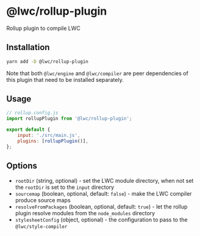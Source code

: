 # @lwc/rollup-plugin

Rollup plugin to compile LWC

## Installation

```sh
yarn add -D @lwc/rollup-plugin
```

Note that both `@lwc/engine` and `@lwc/compiler` are peer dependencies of this plugin that need to be installed separately.

## Usage

```js
// rollup.config.js
import rollupPlugin from '@lwc/rollup-plugin';

export default {
    input: './src/main.js',
    plugins: [rollupPlugin()],
};
```

## Options

-   `rootDir` (string, optional) - set the LWC module directory, when not set the `rootDir` is set to the `input` directory
-   `sourcemap` (boolean, optional, default: `false`) - make the LWC compiler produce source maps
-   `resolveFromPackages` (boolean, optional, default: `true`) - let the rollup plugin resolve modules from the `node_modules` directory
-   `stylesheetConfig` (object, optional) - the configuration to pass to the `@lwc/style-compiler`
